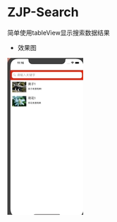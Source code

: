 # ZJP-Search

简单使用tableView显示搜索数据结果  

* 效果图  

![](https://github.com/ZJPRENO/ZJP-Search/blob/master/搜索效果图.gif)
